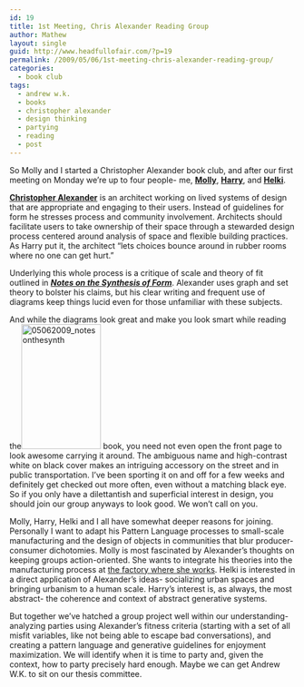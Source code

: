 ```yaml
---
id: 19
title: 1st Meeting, Chris Alexander Reading Group
author: Mathew
layout: single
guid: http://www.headfullofair.com/?p=19
permalink: /2009/05/06/1st-meeting-chris-alexander-reading-group/
categories:
  - book club
tags:
  - andrew w.k.
  - books
  - christopher alexander
  - design thinking
  - partying
  - reading
  - post
---
```

So Molly and I started a Christopher Alexander book club, and after our first meeting on Monday we&#8217;re up to four people- me, **[Molly][1]**, **[Harry][2]**, and **[Helki][3]**.

**[Christopher Alexander][4]** is an architect working on lived systems of design that are appropriate and engaging to their users. Instead of guidelines for form he stresses process and community involvement. Architects should facilitate users to take ownership of their space through a stewarded design process centered around analysis of space and flexible building practices. As Harry put it, the architect &#8220;lets choices bounce around in rubber rooms where no one can get hurt.&#8221;

Underlying this whole process is a critique of scale and theory of fit outlined in [***Notes on the Synthesis of Form***][5]. Alexander uses graph and set theory to bolster his claims, but his clear writing and frequent use of diagrams keep things lucid even for those unfamiliar with these subjects.

And while the diagrams look great and make you look smart while reading the[<img class="alignright size-full wp-image-20" title="05062009_notesonthesynth" src="http://www.headfullofair.com/wp-content/uploads/2009/05/05062009_notesonthesynth.jpg" alt="05062009_notesonthesynth" width="140" height="220" />][5] book, you need not even open the front page to look awesome carrying it around. The ambiguous name and high-contrast white on black cover makes an intriguing accessory on the street and in public transportation. I&#8217;ve been sporting it on and off for a few weeks and definitely get checked out more often, even without a matching black eye. So if you only have a dilettantish and superficial interest in design, you should join our group anyways to look good. We won&#8217;t call on you.

Molly, Harry, Helki and I all have somewhat deeper reasons for joining. Personally I want to adapt his Pattern Language processes to small-scale manufacturing and the design of objects in communities that blur producer-consumer dichotomies. Molly is most fascinated by Alexander&#8217;s thoughts on keeping groups action-oriented. She wants to integrate his theories into the manufacturing process at [the factory where she works][6]. Helki is interested in a direct application of Alexander&#8217;s ideas- socializing urban spaces and bringing urbanism to a human scale. Harry&#8217;s interest is, as always, the most abstract- the coherence and context of abstract generative systems.

But together we&#8217;ve hatched a group project well within our understanding- analyzing parties using Alexander&#8217;s fitness criteria (starting with a set of all misfit variables, like not being able to escape bad conversations), and creating a pattern language and generative guidelines for enjoyment maximization. We will identify when it is time to party and, given the context, how to party precisely hard enough. Maybe we can get Andrew W.K. to sit on our thesis committee.

 [1]: http://mollydanielsson.wordpress.com
 [2]: http://eeshirtay.com
 [3]: http://www.anothercupdevelopment.org/people
 [4]: http://www.livingneighborhoods.org/ht-0/bln-exp.htm
 [5]: http://openlibrary.org/b/OL19301571M/Notes-on-the-synthesis-of-form
 [6]: http://www.icestone.biz